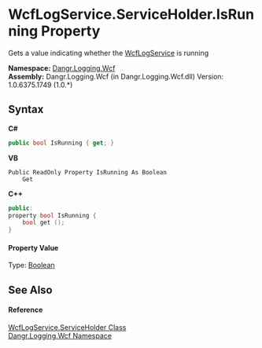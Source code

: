 # WcfLogService.ServiceHolder.IsRunning Property 
 

Gets a value indicating whether the <a href="T_Dangr_Logging_Wcf_WcfLogService">WcfLogService</a> is running

**Namespace:**&nbsp;<a href="N_Dangr_Logging_Wcf">Dangr.Logging.Wcf</a><br />**Assembly:**&nbsp;Dangr.Logging.Wcf (in Dangr.Logging.Wcf.dll) Version: 1.0.6375.1749 (1.0.*)

## Syntax

**C#**<br />
``` C#
public bool IsRunning { get; }
```

**VB**<br />
``` VB
Public ReadOnly Property IsRunning As Boolean
	Get
```

**C++**<br />
``` C++
public:
property bool IsRunning {
	bool get ();
}
```


#### Property Value
Type: <a href="http://msdn2.microsoft.com/en-us/library/a28wyd50" target="_blank">Boolean</a>

## See Also


#### Reference
<a href="T_Dangr_Logging_Wcf_WcfLogService_ServiceHolder">WcfLogService.ServiceHolder Class</a><br /><a href="N_Dangr_Logging_Wcf">Dangr.Logging.Wcf Namespace</a><br />